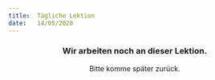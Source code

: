 ```yaml
---
title:  Tägliche Lektion
date:   14/05/2020
---
```


### <center>Wir arbeiten noch an dieser Lektion.</center>
<center>Bitte komme später zurück.</center>